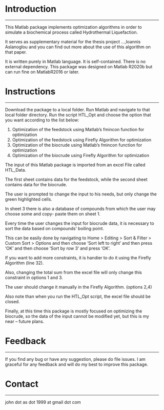 # Introduction
-------
This Matlab package implements optimization algorithms in order to simulate a biochemical process called Hydrothermal Liquefaction. 

It serves as supplementary material for the thesis project …,Ioannis Aslanoglou and you can find out more about the use of this algorithm on that paper.

It is written purely in Matlab language. It is self-contained. There is no external dependency.
This package was designed on Matlab R2020b but can run fine on MatlabR2016 or later.
# Instructions
-------
Download the package to a local folder.
Run Matlab and navigate to that local folder directory.
Run the script HTL_Opt and choose the option that you want according to the list below:
1.  Optimization of the feedstock using Matlab’s fmincon function for optimization
2. Optimization of the feedstock using Firefly Algorithm  for optimization
3. Optimization of the biocrude using Matlab’s fmincon function for optimization
4.  Optimization of the biocrude using Firefly Algorithm  for optimization

The input of this Matlab package is imported from an excel File called HTL_Data.

The first sheet contains data for the feedstock, while the second sheet contains data for the biocrude.

The user is prompted to change the input to his needs, but only change the green highlighted cells.

In sheet 3 there is also a database of compounds from which the user may choose some and copy- paste them on sheet 1.

Every time the user changes the input for biocrude data, it is necessary to sort the data based on compounds’ boiling point. 

This can be easily done by navigating to Home > Editing > Sort & Filter > Custom Sort > Options and then choose ‘Sort left to right’ and then press ‘OK’ and then choose ‘Sort by row 3’ and press ‘OK’. 

If you want to add more constraints, it is handier to do it using the Firefly Algorithm (line 32). 

Also, changing the total sum from the excel file will only change this constraint in options 1 and 3. 

The user should change it manually in the Firefly Algorithm. (options 2,4)

Also note than when you run the HTL_Opt script, the excel file should be closed.

Finally, at this time this package is mostly focused on optimizing the biocrude, so the data of the input  cannot be modified yet, but this is my near – future plans.
# Feedback
-------
If you find any bug or have any suggestion, please do file issues. I am graceful for any feedback and will do my best to improve this package.

# Contact
-------
john dot as dot 1999 at gmail dot com
